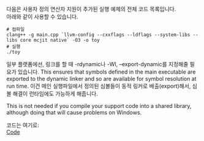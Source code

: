 다음은 사용자 정의 연산자 지원이 추가된 실행 예제의 전체 코드 목록입니다.  
아래와 같이 사용할 수 있습니다.

```
# 컴파일
clang++ -g main.cpp `llvm-config --cxxflags --ldflags --system-libs --libs core mcjit native` -O3 -o toy
# 실행
./toy
```

일부 플랫폼에선, 링크를 할 때 -rdynamic나 -Wl, –export-dynamic를 지정해줄 필요가 있습니다.
This ensures that symbols defined in the main
 executable are exported to the dynamic linker
 and so are available for symbol resolution
 at run time. 
이건 메인 실행파일에서 정의된 심볼들이 동적 링커로 배출(export)해서, 심볼 해결이 런타임에도 가능하게 해줍니다.

This is not needed if you 
compile your support code into a shared 
library, although doing that will cause 
problems on Windows.


코드는 여기로:  
[Code](./main.cpp)

